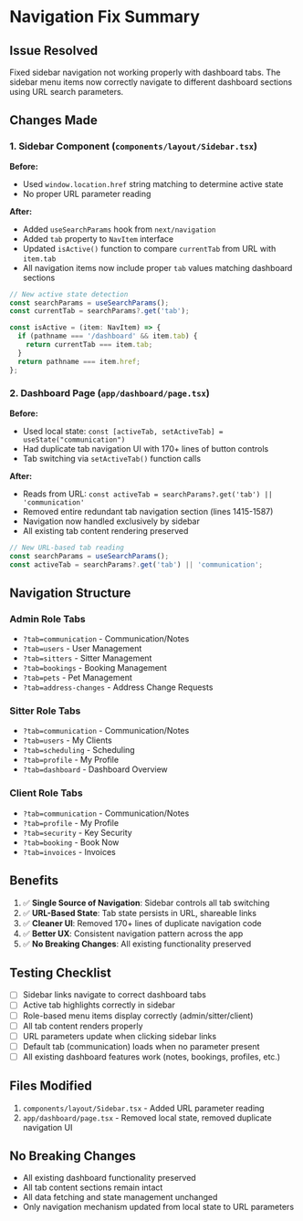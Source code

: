 # Navigation Fix Summary

## Issue Resolved
Fixed sidebar navigation not working properly with dashboard tabs. The sidebar menu items now correctly navigate to different dashboard sections using URL search parameters.

## Changes Made

### 1. Sidebar Component (`components/layout/Sidebar.tsx`)
**Before:**
- Used `window.location.href` string matching to determine active state
- No proper URL parameter reading

**After:**
- Added `useSearchParams` hook from `next/navigation`
- Added `tab` property to `NavItem` interface
- Updated `isActive()` function to compare `currentTab` from URL with `item.tab`
- All navigation items now include proper `tab` values matching dashboard sections

```typescript
// New active state detection
const searchParams = useSearchParams();
const currentTab = searchParams?.get('tab');

const isActive = (item: NavItem) => {
  if (pathname === '/dashboard' && item.tab) {
    return currentTab === item.tab;
  }
  return pathname === item.href;
};
```

### 2. Dashboard Page (`app/dashboard/page.tsx`)
**Before:**
- Used local state: `const [activeTab, setActiveTab] = useState("communication")`
- Had duplicate tab navigation UI with 170+ lines of button controls
- Tab switching via `setActiveTab()` function calls

**After:**
- Reads from URL: `const activeTab = searchParams?.get('tab') || 'communication'`
- Removed entire redundant tab navigation section (lines 1415-1587)
- Navigation now handled exclusively by sidebar
- All existing tab content rendering preserved

```typescript
// New URL-based tab reading
const searchParams = useSearchParams();
const activeTab = searchParams?.get('tab') || 'communication';
```

## Navigation Structure

### Admin Role Tabs
- `?tab=communication` - Communication/Notes
- `?tab=users` - User Management
- `?tab=sitters` - Sitter Management
- `?tab=bookings` - Booking Management
- `?tab=pets` - Pet Management
- `?tab=address-changes` - Address Change Requests

### Sitter Role Tabs
- `?tab=communication` - Communication/Notes
- `?tab=users` - My Clients
- `?tab=scheduling` - Scheduling
- `?tab=profile` - My Profile
- `?tab=dashboard` - Dashboard Overview

### Client Role Tabs
- `?tab=communication` - Communication/Notes
- `?tab=profile` - My Profile
- `?tab=security` - Key Security
- `?tab=booking` - Book Now
- `?tab=invoices` - Invoices

## Benefits
1. ✅ **Single Source of Navigation**: Sidebar controls all tab switching
2. ✅ **URL-Based State**: Tab state persists in URL, shareable links
3. ✅ **Cleaner UI**: Removed 170+ lines of duplicate navigation code
4. ✅ **Better UX**: Consistent navigation pattern across the app
5. ✅ **No Breaking Changes**: All existing functionality preserved

## Testing Checklist
- [ ] Sidebar links navigate to correct dashboard tabs
- [ ] Active tab highlights correctly in sidebar
- [ ] Role-based menu items display correctly (admin/sitter/client)
- [ ] All tab content renders properly
- [ ] URL parameters update when clicking sidebar links
- [ ] Default tab (communication) loads when no parameter present
- [ ] All existing dashboard features work (notes, bookings, profiles, etc.)

## Files Modified
1. `components/layout/Sidebar.tsx` - Added URL parameter reading
2. `app/dashboard/page.tsx` - Removed local state, removed duplicate navigation UI

## No Breaking Changes
- All existing dashboard functionality preserved
- All tab content sections remain intact
- All data fetching and state management unchanged
- Only navigation mechanism updated from local state to URL parameters
